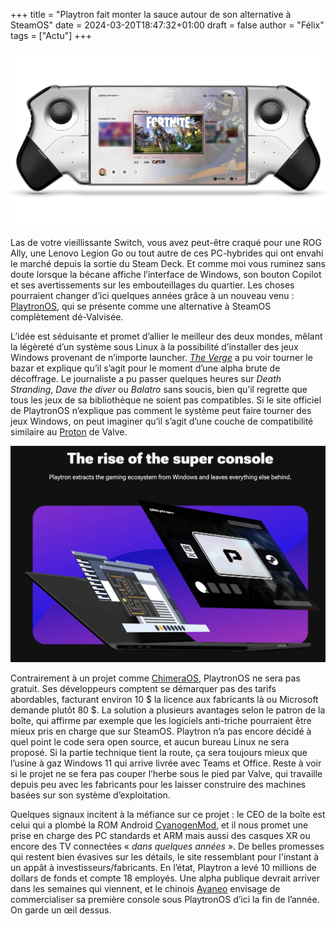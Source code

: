 +++
title = "Playtron fait monter la sauce autour de son alternative à SteamOS"
date = 2024-03-20T18:47:32+01:00
draft = false
author = "Félix"
tags = ["Actu"]
+++ 

![Un rendu 3D de Playtron sur une console imaginaire.](mockup.jpeg "Un rendu de Playtron sur une console portable imaginaire qui me file des crampes aux mains rien qu'en la regardant).")

Las de votre vieillissante Switch, vous avez peut-être craqué pour une ROG Ally, une Lenovo Legion Go ou tout autre de ces PC-hybrides qui ont envahi le marché depuis la sortie du Steam Deck. Et comme moi vous ruminez sans doute lorsque la bécane affiche l’interface de Windows, son bouton Copilot et ses avertissements sur les embouteillages du quartier. Les choses pourraient changer d’ici quelques années grâce à un nouveau venu : [PlaytronOS](https://www.playtron.one), qui se présente comme une alternative à SteamOS complètement dé-Valvisée.

L’idée est séduisante et promet d’allier le meilleur des deux mondes, mêlant la légèreté d’un système sous Linux à la possibilité d’installer des jeux Windows provenant de n’importe launcher. *[The Verge](https://www.theverge.com/24090470/playtron-gaming-os-linux-handhelds-exclusive)* a pu voir tourner le bazar et explique qu’il s’agit pour le moment d’une alpha brute de décoffrage. Le journaliste a pu passer quelques heures sur *Death Stranding*, *Dave the diver* ou *Balatro* sans soucis, bien qu’il regrette que tous les jeux de sa bibliothèque ne soient pas compatibles. Si le site officiel de PlaytronOS n’explique pas comment le système peut faire tourner des jeux Windows, on peut imaginer qu’il s’agit d’une couche de compatibilité similaire au [Proton](https://fr.wikipedia.org/wiki/Proton_(logiciel)) de Valve.

![Image promotionelle Playtron](playtron.png)

Contrairement à un projet comme [ChimeraOS](https://chimeraos.org), PlaytronOS ne sera pas gratuit. Ses développeurs comptent se démarquer pas des tarifs abordables, facturant environ 10 $ la licence aux fabricants là ou Microsoft demande plutôt 80 $. La solution a plusieurs avantages selon le patron de la boîte, qui affirme par exemple que les logiciels anti-triche pourraient être mieux pris en charge que sur SteamOS. Playtron n’a pas encore décidé à quel point le code sera open source, et aucun bureau Linux ne sera proposé. Si la partie technique tient la route, ça sera toujours mieux que l’usine à gaz Windows 11 qui arrive livrée avec Teams et Office. Reste à voir si le projet ne se fera pas couper l’herbe sous le pied par Valve, qui travaille depuis peu avec les fabricants pour les laisser construire des machines basées sur son système d’exploitation.

Quelques signaux incitent à la méfiance sur ce projet : le CEO de la boîte est celui qui a plombé la ROM Android [CyanogenMod](https://fr.wikipedia.org/wiki/CyanogenMod), et il nous promet une prise en charge des PC standards et ARM mais aussi des casques XR ou encore des TV connectées « *dans quelques années* ». De belles promesses qui restent bien évasives sur les détails, le site ressemblant pour l'instant à un appât à investisseurs/fabricants. En l’état, Playtron a levé 10 millions de dollars de fonds et compte 18 employés. Une alpha publique devrait arriver dans les semaines qui viennent, et le chinois [Ayaneo](https://www.ayaneo.com) envisage de commercialiser sa première console sous PlaytronOS d’ici la fin de l’année. On garde un œil dessus.
